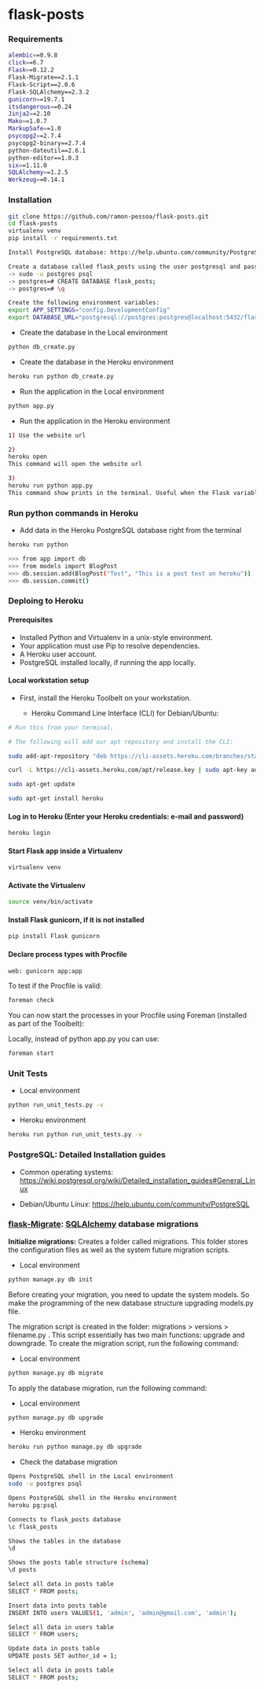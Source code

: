 flask-posts
===========================

### Requirements
```sh
alembic==0.9.8
click==6.7
Flask==0.12.2
Flask-Migrate==2.1.1
Flask-Script==2.0.6
Flask-SQLAlchemy==2.3.2
gunicorn==19.7.1
itsdangerous==0.24
Jinja2==2.10
Mako==1.0.7
MarkupSafe==1.0
psycopg2==2.7.4
psycopg2-binary==2.7.4
python-dateutil==2.6.1
python-editor==1.0.3
six==1.11.0
SQLAlchemy==1.2.5
Werkzeug==0.14.1
```

### Installation
```sh
git clone https://github.com/ramon-pessoa/flask-posts.git
cd flask-posts
virtualenv venv
pip install -r requirements.txt

Install PostgreSQL database: https://help.ubuntu.com/community/PostgreSQL

Create a database called flask_posts using the user postgresql and password postgresql in localhost:5432
-> sudo -u postgres psql
-> postgres=# CREATE DATABASE flask_posts;
-> postgres=# \q

Create the following environment variables:
export APP_SETTINGS="config.DevelopmentConfig"
export DATABASE_URL="postgresql://postgres:postgres@localhost:5432/flask_posts"
```

* Create the database in the Local environment
```sh
python db_create.py
```

* Create the database in the Heroku environment
```sh
heroku run python db_create.py
```

* Run the application in the Local environment
```sh
python app.py
```

* Run the application in the Heroku environment
```sh
1) Use the website url

2) 
heroku open 
This command will open the website url

3) 
heroku run python app.py
This command show prints in the terminal. Useful when the Flask variable DEBUG = True
```

### Run python commands in Heroku

* Add data in the Heroku PostgreSQL database right from the terminal
```sh
heroku run python

>>> from app import db
>>> from models import BlogPost
>>> db.session.add(BlogPost("Test", "This is a post test on heroku"))
>>> db.session.commit()
```

### Deploing to Heroku

#### Prerequisites

* Installed Python and Virtualenv in a unix-style environment.
* Your application must use Pip to resolve dependencies.
* A Heroku user account.
* PostgreSQL installed locally, if running the app locally.

#### Local workstation setup

* First, install the Heroku Toolbelt on your workstation.

	* Heroku Command Line Interface (CLI) for Debian/Ubuntu:

```sh
# Run this from your terminal.

# The following will add our apt repository and install the CLI:

sudo add-apt-repository "deb https://cli-assets.heroku.com/branches/stable/apt ./"

curl -L https://cli-assets.heroku.com/apt/release.key | sudo apt-key add -

sudo apt-get update

sudo apt-get install heroku
```

#### Log in to Heroku (Enter your Heroku credentials: e-mail and password)

```sh
heroku login
```

#### Start Flask app inside a Virtualenv

```sh
virtualenv venv
```

#### Activate the Virtualenv

```sh
source venv/bin/activate
```

#### Install Flask gunicorn, if it is not installed

```sh
pip install Flask gunicorn
```

#### Declare process types with Procfile

```sh
web: gunicorn app:app
```

To test if the Procfile is valid:

```sh
foreman check
```

You can now start the processes in your Procfile using Foreman (installed as part of the Toolbelt):

Locally, instead of python app.py you can use:

```sh
foreman start
```

### Unit Tests

* Local environment
```sh
python run_unit_tests.py -v
```

* Heroku environment
```sh
heroku run python run_unit_tests.py -v
```

### PostgreSQL: Detailed Installation guides

* Common operating systems: https://wiki.postgresql.org/wiki/Detailed_installation_guides#General_Linux

* Debian/Ubuntu Linux: https://help.ubuntu.com/community/PostgreSQL

### [flask-Migrate](https://flask-migrate.readthedocs.io/en/latest/): [SQLAlchemy](https://www.sqlalchemy.org/) database migrations

**Initialize migrations:** Creates a folder called migrations. This folder stores the configuration files as well as the system future migration scripts.

* Local environment
```sh
python manage.py db init
```

Before creating your migration, you need to update the system models. So make the programming of the new database structure upgrading models.py file.

The migration script is created in the folder: migrations > versions > filename.py . This script essentially has two main functions: upgrade and downgrade. To create the migration script, run the following command:

* Local environment
```sh
python manage.py db migrate
```

To apply the database migration, run the following command:

* Local environment
```sh
python manage.py db upgrade
```

* Heroku environment
```sh
heroku run python manage.py db upgrade
```

* Check the database migration

```sh
Opens PostgreSQL shell in the Local environment
sudo -u postgres psql
```

```sh
Opens PostgreSQL shell in the Heroku environment
heroku pg:psql
```

```sh
Connects to flask_posts database
\c flask_posts

Shows the tables in the database
\d

Shows the posts table structure (schema)
\d posts

Select all data in posts table
SELECT * FROM posts;

Insert data into posts table
INSERT INTO users VALUES(1, 'admin', 'admin@gmail.com', 'admin');

Select all data in users table
SELECT * FROM users;

Update data in posts table
UPDATE posts SET author_id = 1;

Select all data in posts table
SELECT * FROM posts;
```